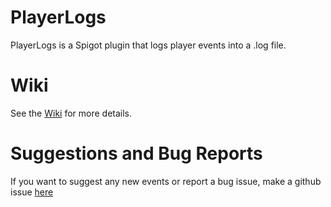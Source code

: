 # PlayerLogs
PlayerLogs is a Spigot plugin that logs player events into a .log file. 

# Wiki
See the [Wiki](https://github.com/tarna/PlayerLogs/wiki) for more details.

# Suggestions and Bug Reports
If you want to suggest any new events or report a bug issue, make a github issue [here](https://github.com/tarna/PlayerLogs/issues)
